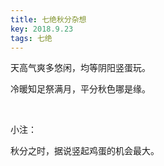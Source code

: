 ```yaml
---
title: 七绝秋分杂想
key: 2018.9.23
tags: 七绝
---
```


天高气爽多悠闲，均等阴阳竖蛋玩。

冷暖知足祭满月，平分秋色哪是缘。

</br>

小注：

秋分之时，据说竖起鸡蛋的机会最大。

</br>

